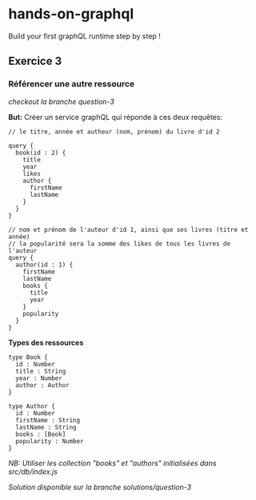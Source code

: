 # hands-on-graphql
Build your first graphQL runtime step by step !

## Exercice 3

### Référencer une autre ressource

_checkout la branche question-3_

**But:** Créer un service graphQL qui réponde à ces deux requêtes:
```
// le titre, année et autheur (nom, prénom) du livre d'id 2

query {
  book(id : 2) {
    title
    year
    likes
    author {
      firstName
      lastName
    }
  }
}
```
```
// nom et prénom de l'auteur d'id 1, ainsi que ses livres (titre et année)
// la popularité sera la somme des likes de tous les livres de l'auteur
query {
  author(id : 1) {
    firstName
    lastName
    books {
      title
      year
    }
    popularity
  }
}
```

**Types des ressources**
 ```
 type Book {
   id : Number
   title : String
   year : Number
   author : Author
 }

 type Author {
   id : Number
   firstName : String
   lastName : String
   books : [Book]
   popularity : Number
 }

 ```

 _NB: Utiliser les collection "books" et "authors" initialisées dans src/db/index.js_

 _Solution disponible sur la branche solutions/question-3_
